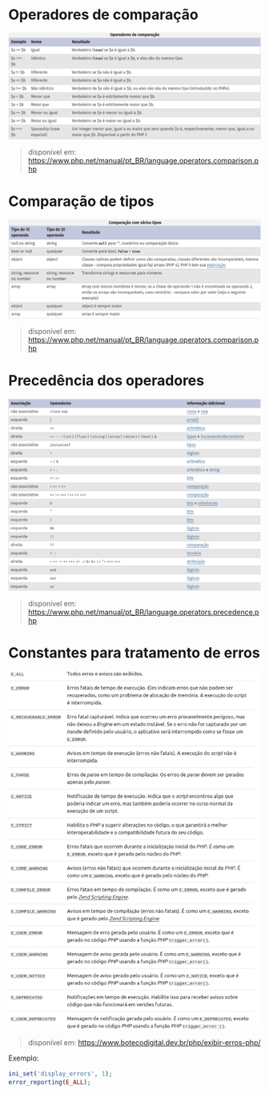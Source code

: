 # Operadores de comparação
![OperadoresDeComparação](../img/operadores-comparação.png)
> disponível em: https://www.php.net/manual/pt_BR/language.operators.comparison.php

# Comparação de tipos
![ComparaçãoDeTipos](../img/comparacao-tipos.png)
> disponível em: https://www.php.net/manual/pt_BR/language.operators.comparison.php

# Precedência dos operadores
![PrecedênciaDosOperadores](../img/precedencia-operadores.png)
> disponível em: https://www.php.net/manual/pt_BR/language.operators.precedence.php

# Constantes para tratamento de erros
![ConstantesErros](../img/Erros.png)
> disponível em: https://www.botecodigital.dev.br/php/exibir-erros-php/

Exemplo:
```php
ini_set('display_errors', 1);
error_reporting(E_ALL);
```